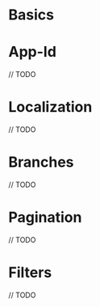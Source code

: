 # Basics

# App-Id

// TODO

# Localization

// TODO

# Branches

// TODO

# Pagination

// TODO

# Filters

// TODO